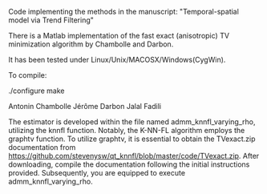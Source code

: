 Code implementing the methods in the manuscript: "Temporal-spatial model via Trend Filtering"

There is a Matlab implementation of the fast exact (anisotropic) TV minimization algorithm
by Chambolle and Darbon.

It has been tested under Linux/Unix/MACOSX/Windows(CygWin).

To compile:

./configure
make

Antonin Chambolle
Jérôme Darbon
Jalal Fadili


The estimator is developed within the file named admm_knnfl_varying_rho, utilizing the knnfl function. Notably, the K-NN-FL algorithm employs the graphtv function. To utilize graphtv, it is essential to obtain the TVexact.zip documentation from https://github.com/stevenysw/qt_knnfl/blob/master/code/TVexact.zip. After downloading, compile the documentation following the initial instructions provided. Subsequently, you are equipped to execute admm_knnfl_varying_rho.
